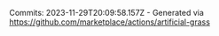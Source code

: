 Commits: 2023-11-29T20:09:58.157Z - Generated via https://github.com/marketplace/actions/artificial-grass
<br>
